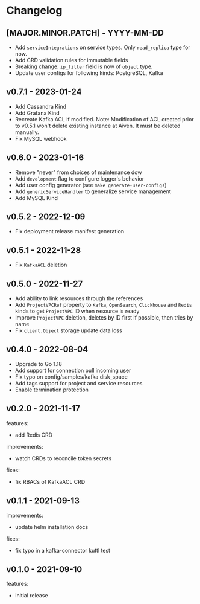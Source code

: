 # Changelog

## [MAJOR.MINOR.PATCH] - YYYY-MM-DD

- Add `serviceIntegrations` on service types. Only `read_replica` type for now.
- Add CRD validation rules for immutable fields
- Breaking change: `ip_filter` field is now of `object` type.
- Update user configs for following kinds: PostgreSQL, Kafka

## v0.7.1 - 2023-01-24

- Add Cassandra Kind
- Add Grafana Kind
- Recreate Kafka ACL if modified. 
  Note: Modification of ACL created prior to v0.5.1 won't delete existing instance at Aiven.
  It must be deleted manually.
- Fix MySQL webhook

## v0.6.0 - 2023-01-16

- Remove "never" from choices of maintenance dow
- Add `development` flag to configure logger's behavior
- Add user config generator (see `make generate-user-configs`)
- Add `genericServiceHandler` to generalize service management 
- Add MySQL Kind

## v0.5.2 - 2022-12-09

- Fix deployment release manifest generation

## v0.5.1 - 2022-11-28

- Fix `KafkaACL` deletion

## v0.5.0 - 2022-11-27

- Add ability to link resources through the references
- Add `ProjectVPCRef` property to `Kafka`, `OpenSearch`, `Clickhouse` and `Redis` kinds
  to get `ProjectVPC` ID when resource is ready
- Improve `ProjectVPC` deletion, deletes by ID first if possible, then tries by name
- Fix `client.Object` storage update data loss

## v0.4.0 - 2022-08-04

- Upgrade to Go 1.18
- Add support for connection pull incoming user
- Fix typo on config/samples/kafka disk_space
- Add tags support for project and service resources
- Enable termination protection

## v0.2.0 - 2021-11-17

features:
* add Redis CRD

improvements:
* watch CRDs to reconcile token secrets

fixes:
* fix RBACs of KafkaACL CRD

## v0.1.1 - 2021-09-13

improvements:
* update helm installation docs

fixes:
* fix typo in a kafka-connector kuttl test

## v0.1.0 - 2021-09-10

features:
* initial release
